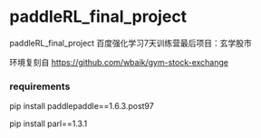 # paddleRL_final_project
paddleRL_final_project
百度强化学习7天训练营最后项目：玄学股市

环境复刻自 https://github.com/wbaik/gym-stock-exchange

### requirements
pip install paddlepaddle==1.6.3.post97

pip install parl==1.3.1
